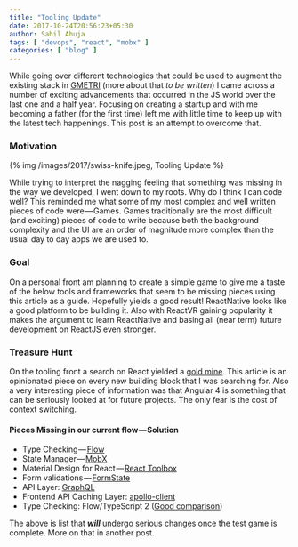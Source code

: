 ```yaml
---
title: "Tooling Update"
date: 2017-10-24T20:56:23+05:30
author: Sahil Ahuja
tags: [ "devops", "react", "mobx" ]
categories: [ "blog" ]
---
```


While going over different technologies that could be used to augment the existing stack in [GMETRI](http://gmetri.com) (more about that *to be written*) I came across a number of exciting advancements that occurred in the JS world over the last one and a half year. Focusing on creating a startup and with me becoming a father (for the first time) left me with little time to keep up with the latest tech happenings. This post is an attempt to overcome that.

### Motivation

{% img /images/2017/swiss-knife.jpeg, Tooling Update %}

While trying to interpret the nagging feeling that something was missing in the way we developed, I went down to my roots. Why do I think I can code well? This reminded me what some of my most complex and well written pieces of code were — Games. Games traditionally are the most difficult (and exciting) pieces of code to write because both the background complexity and the UI are an order of magnitude more complex than the usual day to day apps we are used to.

### Goal
On a personal front am planning to create a simple game to give me a taste of the below tools and frameworks that seem to be missing pieces using this article as a guide. Hopefully yields a good result! ReactNative looks like a good platform to be building it. Also with ReactVR gaining popularity it makes the argument to learn ReactNative and basing all (near term) future development on ReactJS even stronger.

### Treasure Hunt
On the tooling front a search on React yielded a [gold mine](https://codeburst.io/angular-vs-react-which-is-better-for-web-development-e0dd1fefab5b). This article is an opinionated piece on every new building block that I was searching for. Also a very interesting piece of information was that Angular 4 is something that can be seriously looked at for future projects. The only fear is the cost of context switching.

#### Pieces Missing in our current flow — Solution
* Type Checking — [Flow](https://flow.org/en/docs/types/)
* State Manager — [MobX](https://mobx.js.org/)
* Material Design for React — [React Toolbox](http://react-toolbox.com/)
* Form validations — [FormState](https://formstate.github.io/)
* API Layer: [GraphQL](http://graphql.org/learn/)
* Frontend API Caching Layer: [apollo-client](https://github.com/apollographql/apollo-client)
* Type Checking: Flow/TypeScript 2 ([Good comparison](https://djcordhose.github.io/flow-vs-typescript/2016_hhjs.html#/))

The above is list that **_will_** undergo serious changes once the test game is complete. More on that in another post.
